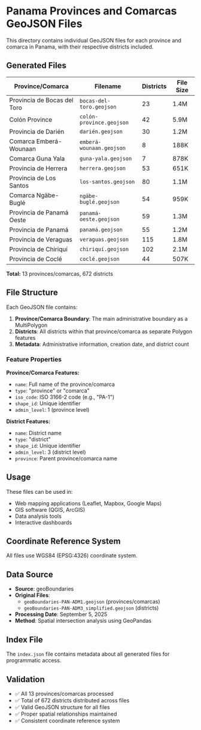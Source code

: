 # Panama Provinces and Comarcas GeoJSON Files

This directory contains individual GeoJSON files for each province and comarca in Panama, with their respective districts included.

## Generated Files

| Province/Comarca | Filename | Districts | File Size |
|------------------|----------|-----------|-----------|
| Provincia de Bocas del Toro | `bocas-del-toro.geojson` | 23 | 1.4M |
| Colón Province | `colón-province.geojson` | 42 | 5.9M |
| Provincia de Darién | `darién.geojson` | 30 | 1.2M |
| Comarca Emberá-Wounaan | `emberá-wounaan.geojson` | 8 | 188K |
| Comarca Guna Yala | `guna-yala.geojson` | 7 | 878K |
| Provincia de Herrera | `herrera.geojson` | 53 | 651K |
| Provincia de Los Santos | `los-santos.geojson` | 80 | 1.1M |
| Comarca Ngäbe-Buglé | `ngäbe-buglé.geojson` | 54 | 959K |
| Provincia de Panamá Oeste | `panamá-oeste.geojson` | 59 | 1.3M |
| Provincia de Panamá | `panamá.geojson` | 55 | 1.2M |
| Provincia de Veraguas | `veraguas.geojson` | 115 | 1.8M |
| Provincia de Chiriquí | `chiriquí.geojson` | 102 | 2.1M |
| Provincia de Coclé | `coclé.geojson` | 44 | 507K |

**Total:** 13 provinces/comarcas, 672 districts

## File Structure

Each GeoJSON file contains:

1. **Province/Comarca Boundary**: The main administrative boundary as a MultiPolygon
2. **Districts**: All districts within that province/comarca as separate Polygon features
3. **Metadata**: Administrative information, creation date, and district count

### Feature Properties

**Province/Comarca Features:**
- `name`: Full name of the province/comarca
- `type`: "province" or "comarca"
- `iso_code`: ISO 3166-2 code (e.g., "PA-1")
- `shape_id`: Unique identifier
- `admin_level`: 1 (province level)

**District Features:**
- `name`: District name
- `type`: "district"
- `shape_id`: Unique identifier
- `admin_level`: 3 (district level)
- `province`: Parent province/comarca name

## Usage

These files can be used in:
- Web mapping applications (Leaflet, Mapbox, Google Maps)
- GIS software (QGIS, ArcGIS)
- Data analysis tools
- Interactive dashboards

## Coordinate Reference System

All files use WGS84 (EPSG:4326) coordinate system.

## Data Source

- **Source**: geoBoundaries
- **Original Files**: 
  - `geoBoundaries-PAN-ADM1.geojson` (provinces/comarcas)
  - `geoBoundaries-PAN-ADM3_simplified.geojson` (districts)
- **Processing Date**: September 5, 2025
- **Method**: Spatial intersection analysis using GeoPandas

## Index File

The `index.json` file contains metadata about all generated files for programmatic access.

## Validation

- ✅ All 13 provinces/comarcas processed
- ✅ Total of 672 districts distributed across files
- ✅ Valid GeoJSON structure for all files
- ✅ Proper spatial relationships maintained
- ✅ Consistent coordinate reference system






